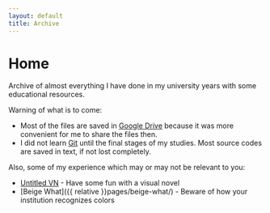 ```yaml
---
layout: default
title: Archive
---
```


Home
====

Archive of almost everything I have done in my university years with some
educational resources.

Warning of what is to come:

- Most of the files are saved in [Google Drive](http://drive.google.com/)
  because it was more convenient for me to share the files then.
- I did not learn [Git](https://git-scm.com/) until the final stages of my
  studies. Most source codes are saved in text, if not lost completely.

Also, some of my experience which may or may not be relevant to you:

- [Untitled VN](http://altbdoor.github.io/untitled-vn/) - Have some fun with a visual novel
- [Beige What]({{ relative }}pages/beige-what/) - Beware of how your institution recognizes colors
